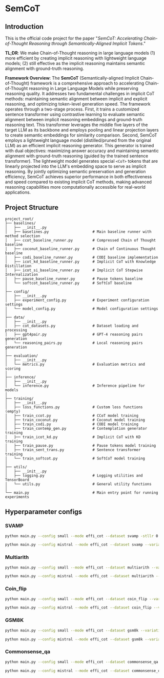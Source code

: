 # SemCoT

## Introduction

This is the official code project for the paper "_SemCoT: Accelerating Chain-of-Thought Reasoning through Semantically-Aligned Implicit Tokens_."

**TL;DR**:  We make Chain-of-Thought reasoning in large language models (1) more efficient by creating implicit reasoning with lightweight language models; (2) still effective as the implicit reasoning maintains semantic alignment with ground-truth reasoning.

**Framework Overview**: The **SemCoT** (Semantically-aligned Implicit Chain-of-Thought) framework is a comprehensive approach to accelerating Chain-of-Thought reasoning in Large Language Models while preserving reasoning quality. It addresses two fundamental challenges in implicit CoT methods: maintaining semantic alignment between implicit and explicit reasoning, and optimizing token-level generation speed. The framework operates through a two-stage process. First, it trains a customized sentence transformer using contrastive learning to evaluate semantic alignment between implicit reasoning embeddings and ground-truth reasoning text. This transformer leverages the middle five layers of the target LLM as its backbone and employs pooling and linear projection layers to create semantic embeddings for similarity comparison. Second, SemCoT employs a lightweight language model (distilled/pruned from the original LLM) as an efficient implicit reasoning generator. This generator is trained with dual objectives: maximizing answer accuracy and maintaining semantic alignment with ground-truth reasoning (guided by the trained sentence transformer). The lightweight model generates special `<CoT>` tokens that are linearly projected into the LLM's embedding space to serve as implicit reasoning. By jointly optimizing semantic preservation and generation efficiency, SemCoT achieves superior performance in both effectiveness and speed compared to existing implicit CoT methods, making advanced reasoning capabilities more computationally accessible for real-world applications.


## Project Structure
```
project_root/
├── baselines/
│   ├── __init__.py
│   ├── baselines.py                    # Main baseline runner with method selection
│   ├── ccot_baseline_runner.py         # Compressed Chain of Thought baseline
│   ├── coconut_baseline_runner.py      # Chain of Continuous Thought baseline
│   ├── codi_baseline_runner.py         # CODI baseline implementation
│   ├── icot_kd_baseline_runner.py      # Implicit CoT with Knowledge Distillation
│   ├── icot_si_baseline_runner.py      # Implicit CoT Stepwise Internalization
│   ├── pause_baseline_runner.py        # Pause tokens baseline
│   └── softcot_baseline_runner.py      # SoftCoT baseline
│
├── config/
│   ├── __init__.py
│   ├── experiment_config.py            # Experiment configuration settings
│   └── model_config.py                 # Model configuration settings
│
├── data/
│   ├── __init__.py
│   ├── cot_datasets.py                 # Dataset loading and processing
│   ├── gpt4pair.py                     # GPT-4 reasoning pairs generation
│   └── reasoning_pairs.py              # Local reasoning pairs generation
│
├── evaluation/
│   ├── __init__.py
│   └── metrics.py                      # Evaluation metrics and scoring
│
├── inference/
│   ├── __init__.py
│   └── inference.py                    # Inference pipeline for models
│
├── training/
│   ├── __init__.py
│   ├── loss_functions.py               # Custom loss functions (empty)
│   ├── train_ccot.py                   # CCoT model training
│   ├── train_coconut.py                # Coconut model training
│   ├── train_codi.py                   # CODI model training
│   ├── train_contemp_gen.py            # Contemplation generator training
│   ├── train_icot_kd.py                # Implicit CoT with KD training
│   ├── train_pause.py                  # Pause tokens model training
│   ├── train_sent_trans.py             # Sentence transformer training
│   └── train_softcot.py                # SoftCoT model training
│
├── utils/
│   ├── __init__.py
│   ├── logging.py                      # Logging utilities and TensorBoard
│   └── utils.py                        # General utility functions
│
└── main.py                             # Main entry point for running experiments
```


## Hyperparameter configs

### SVAMP
```bash
python main.py --config small --mode effi_cot --dataset svamp -stllr 0.0001 -stlwd 0.001 -stle 5 -stllmlr 1e-7 -stllmwd 1e-5 -stllme 2 -cgllr 0.0001 -cglwd 0.001 -cgle 5 -cgllmlr 1e-7 -cgllmwd 1e-5 -cgllme 2
```

```bash
python main.py --config mistral --mode effi_cot --dataset svamp --variation vanilla -stllr 0.01 -stlwd 0.0001 -stle 3 -stllmlr 1e-05 -stllmwd 1e-05 -stllme 2 -cgllr 0.0001 -cglwd 0.01 -cgle 3 -cgllmlr 1e-05 -cgllmwd 0.001 -cgllme 1
```

### Multiarith
```bash
python main.py --config small --mode effi_cot --dataset multiarith --variation vanilla -stllr 0.0001 -stlwd 0.001 -stle 5 -stllmlr 1e-07 -stllmwd 0.001 -stllme 1 -cgllr 0.001 -cglwd 0.01 -cgle 3 -cgllmlr 1e-05 -cgllmwd 0.001 -cgllme 2
```

```bash
python main.py --config mistral --mode effi_cot --dataset multiarith --variation vanilla -stllr 0.0001 -stlwd 0.01 -stle 1 -stllmlr 1e-07 -stllmwd 0.001 -stllme 2 -cgllr 0.001 -cglwd 0.0001 -cgle 5 -cgllmlr 1e-07 -cgllmwd 0.001 -cgllme 2
```

### Coin_flip
```bash
python main.py --config small --mode effi_cot --dataset coin_flip --variation vanilla -stllr 0.001 -stlwd 0.0001 -stle 3 -stllmlr 1e-05 -stllmwd 0.001 -stllme 1 -cgllr 0.01 -cglwd 0.01 -cgle 1 -cgllmlr 1e-07 -cgllmwd 0.001 -cgllme 2
```

```bash
python main.py --config mistral --mode effi_cot --dataset coin_flip --variation vanilla -stllr 0.0001 -stlwd 0.001 -stle 5 -stllmlr 1e-05 -stllmwd 0.001 -stllme 1 -cgllr 0.001 -cglwd 0.001 -cgle 3 -cgllmlr 1e-05 -cgllmwd 0.001 -cgllme 1
```

### GSM8K
```bash
python main.py --config small --mode effi_cot --dataset gsm8k --variation vanilla -stllr 0.001 -stlwd 0.01 -stle 3 -stllmlr 1e-05 -stllmwd 0.001 -stllme 1 -cgllr 0.0001 -cglwd 0.01 -cgle 3 -cgllmlr 1e-05 -cgllmwd 0.001 -cgllme 1
```

```bash
python main.py --config mistral --mode effi_cot --dataset gsm8k --variation vanilla -stllr 0.001 -stlwd 0.001 -stle 1 -stllmlr 1e-07 -stllmwd 1e-05 -stllme 1 -cgllr 0.01 -cglwd 0.01 -cgle 3 -cgllmlr 1e-07 -cgllmwd 0.001 -cgllme 2
```

### Commonsense_qa
```bash
python main.py --config small --mode effi_cot --dataset commonsense_qa --variation vanilla -stllr 0.0001 -stlwd 0.001 -stle 1 -stllmlr 1e-05 -stllmwd 1e-05 -stllme 2 -cgllr 0.01 -cglwd 0.01 -cgle 3 -cgllmlr 1e-05 -cgllmwd 0.001 -cgllme 1
```

```bash
python main.py --config mistral --mode effi_cot --dataset commonsense_qa --variation vanilla -stllr 0.01 -stlwd 0.001 -stle 1 -stllmlr 1e-05 -stllmwd 0.001 -stllme 1 -cgllr 0.01 -cglwd 0.01 -cgle 3 -cgllmlr 1e-05 -cgllmwd 0.001 -cgllme 1
```
